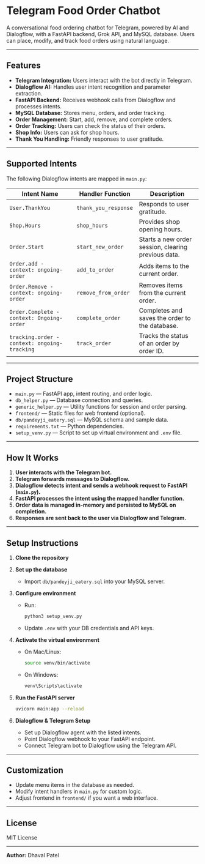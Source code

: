 # Telegram Food Order Chatbot

A conversational food ordering chatbot for Telegram, powered by AI and Dialogflow, with a FastAPI backend, Grok API, and MySQL database. Users can place, modify, and track food orders using natural language.

---

## Features

- **Telegram Integration:** Users interact with the bot directly in Telegram.
- **Dialogflow AI:** Handles user intent recognition and parameter extraction.
- **FastAPI Backend:** Receives webhook calls from Dialogflow and processes intents.
- **MySQL Database:** Stores menu, orders, and order tracking.
- **Order Management:** Start, add, remove, and complete orders.
- **Order Tracking:** Users can check the status of their orders.
- **Shop Info:** Users can ask for shop hours.
- **Thank You Handling:** Friendly responses to user gratitude.

---

## Supported Intents

The following Dialogflow intents are mapped in `main.py`:

| Intent Name                                 | Handler Function         | Description                                              |
|---------------------------------------------|-------------------------|----------------------------------------------------------|
| `User.ThankYou`                             | `thank_you_response`    | Responds to user gratitude.                              |
| `Shop.Hours`                                | `shop_hours`            | Provides shop opening hours.                             |
| `Order.Start`                               | `start_new_order`       | Starts a new order session, clearing previous data.      |
| `Order.add - context: ongoing-order`        | `add_to_order`          | Adds items to the current order.                         |
| `Order.Remove - context: ongoing-order`     | `remove_from_order`     | Removes items from the current order.                    |
| `Order.Complete - context: Ongoing-order`   | `complete_order`        | Completes and saves the order to the database.           |
| `tracking.order - context: ongoing-tracking`| `track_order`           | Tracks the status of an order by order ID.               |

---

## Project Structure

- `main.py` — FastAPI app, intent routing, and order logic.
- `db_helper.py` — Database connection and queries.
- `generic_helper.py` — Utility functions for session and order parsing.
- `frontend/` — Static files for web frontend (optional).
- `db/pandeyji_eatery.sql` — MySQL schema and sample data.
- `requirements.txt` — Python dependencies.
- `setup_venv.py` — Script to set up virtual environment and `.env` file.

---

## How It Works

1. **User interacts with the Telegram bot.**
2. **Telegram forwards messages to Dialogflow.**
3. **Dialogflow detects intent and sends a webhook request to FastAPI (`main.py`).**
4. **FastAPI processes the intent using the mapped handler function.**
5. **Order data is managed in-memory and persisted to MySQL on completion.**
6. **Responses are sent back to the user via Dialogflow and Telegram.**

---

## Setup Instructions

1. **Clone the repository**

2. **Set up the database**
   - Import `db/pandeyji_eatery.sql` into your MySQL server.

3. **Configure environment**
   - Run:
     ```sh
     python3 setup_venv.py
     ```
   - Update `.env` with your DB credentials and API keys.

4. **Activate the virtual environment**
   - On Mac/Linux:
     ```sh
     source venv/bin/activate
     ```
   - On Windows:
     ```sh
     venv\Scripts\activate
     ```

5. **Run the FastAPI server**
   ```sh
   uvicorn main:app --reload
   ```

6. **Dialogflow & Telegram Setup**
   - Set up Dialogflow agent with the listed intents.
   - Point Dialogflow webhook to your FastAPI endpoint.
   - Connect Telegram bot to Dialogflow using the Telegram API.

---

## Customization

- Update menu items in the database as needed.
- Modify intent handlers in `main.py` for custom logic.
- Adjust frontend in `frontend/` if you want a web interface.

---

## License

MIT License

---

**Author:** Dhaval Patel